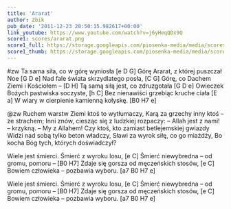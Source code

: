 ```yaml
---
title: 'Ararat'
author: Zbik
pub_date: '2011-12-23 20:50:15.982617+00:00'
link_youtube: https://www.youtube.com/watch?v=j6yHeqQDx9Q
score1: scores/ararat.png
score1_full: https://storage.googleapis.com/piosenka-media/media/scores/ararat.png
score1_thumb: https://storage.googleapis.com/piosenka-media/media/scores/ararat.png.180x0_q85_upscale.jpg
---
```


#zw
Ta sama siła, co w górę wyniosła [e D G]
Górę Ararat, z której puszczał Noe [G D e]
Nad fale świata skrzydlatego posła, [C G]
Górę, co Dachem Ziemi i Kościołem – [D H]
Tą samą siłą jest, co zdruzgotała [G D e]
Owieczek Bożych pastwiska soczyste, [h C]
Bez nienawiści grzebiąc kruche ciała [E a]
W wiary w cierpienie kamienną kołyskę. [B0 H7 e]

@zw
Ruchem warstw Ziemi ktoś to wytłumaczy,
Karą za grzechy inny ktoś – ze strachem;
Inni znów, ciesząc się z ludzkiej rozpaczy:
– Allah jest z nami! – krzykną. – My z Allahem!
Czy ktoś, kto zamiast betlejemskiej gwiazdy
Widzi nad sobą tylko beton władczy,
Sławi za wyrok siłę, co go miażdży,
Bo kocha Bóg tych, których doświadczył?

Wiele jest śmierci. Śmierć z wyroku losu, [e C]
Śmierć niewybredna – od gromu, pomoru – [B0 H7]
Zdaje się gorsza od męczeńskich stosów, [e C]
Bowiem człowieka – pozbawia wyboru. [a7 B0 H7 e]

Wiele jest śmierci. Śmierć z wyroku losu, [e C]
Śmierć niewybredna – od gromu, pomoru – [B0 H7]
Zdaje się gorsza od męczeńskich stosów, [e C]
Bowiem człowieka – pozbawia wyboru. [a7 B0 H7 e]
